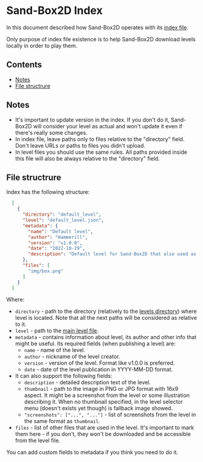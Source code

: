 # Sand-Box2D Index
In this document described how Sand-Box2D operates with its [index file](../levels/index.json).

Only purpose of index file existence is to help Sand-Box2D download levels locally in order to play them.

## Contents
- [Notes](#notes)
- [File structrure](#file-structrure)

## Notes
- It's important to update version in the index. If you don't do it, Sand-Box2D will consider your level as actual and won't update it even if there's really some changes.
- In index file, leave paths only to files relative to the "directory" field. Don't leave URLs or paths to files you didn't upload.
- In level files you should use the same rules. All paths provided inside this file will also be always relative to the "directory" field.

## File structrure
Index has the following structure:
```json
  [
    {
      "directory": "default_level",
      "level": "default_level.json",
      "metadata": {
        "name": "Default level",
        "author": "Hammerill",
        "version": "v1.0.0",
        "date": "2022-10-29",
        "description": "Default level for Sand-Box2D that also used as tutorial example."
      },
      "files": [
        "img/box.png"
      ]
    }
  ]
```
Where:
- `directory` - path to the directory (relatively to the [levels directory](../levels/)) where level is located.
Note that all the next paths will be considered as relative to it. 
- `level` - path to the [main level file](./README-level-file.md).
- `metadata` - contains information about level, its author and other info that might be useful.
Its required fields (when publishing a level) are:
  * `name` - name of the level.
  * `author` - nickname of the level creator.
  * `version` - version of the level. Format like v1.0.0 is preferred.
  * `date` - date of the level publication in YYYY-MM-DD format.
- It can also support the following fields:
  * `description` - detailed description text of the level.
  * `thumbnail` - path to the image in PNG or JPG format with 16x9 aspect. 
It might be a screenshot from the level or some illustration describing it. 
When no thumbnail specified, in the level selector menu (doesn't exists yet though) is fallback image showed.
  * `"screenshots": ["...", "..."]` - list of screenshots from the level in the same format as `thumbnail`.
- `files` - list of other files that are used in the level. It's important to mark them here - 
if you don't, they won't be downloaded and be accessible from the level file.

You can add custom fields to metadata if you think you need to do it.
